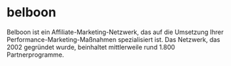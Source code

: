 # belboon

<div class="container-toc"></div>

Belboon ist ein Affiliate-Marketing-Netzwerk, das auf die Umsetzung Ihrer Performance-Marketing-Maßnahmen spezialisiert ist. Das Netzwerk, das 2002 gegründet wurde, beinhaltet mittlerweile rund 1.800 Partnerprogramme.
